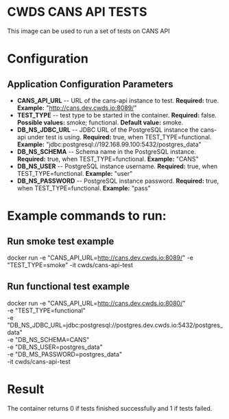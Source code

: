 # CWDS CANS API TESTS

This image can be used to run a set of tests on CANS API 


# Configuration
## Application Configuration Parameters
- **CANS_API_URL** -- URL of the cans-api instance to test. 
**Required:** true.
**Example:** "http://cans.dev.cwds.io:8089/" 
- **TEST_TYPE** -- test type to be started in the container. 
**Required:** false.
**Possible values:** smoke; functional.
**Default value:** smoke.
- **DB_NS_JDBC_URL** -- JDBC URL of the PostgreSQL instance the cans-api under test is using.
**Required:** true, when TEST_TYPE=functional.
**Example:** "jdbc:postgresql://192.168.99.100:5432/postgres_data"
- **DB_NS_SCHEMA** -- Schema name in the PostgreSQL instance. 
**Required:** true, when TEST_TYPE=functional.
**Example:** "CANS"
- **DB_NS_USER** -- PostgreSQL instance username.
**Required:** true, when TEST_TYPE=functional.
**Example:** "user"
- **DB_NS_PASSWORD** -- PostgreSQL instance password.
**Required:** true, when TEST_TYPE=functional. 
**Example:** "pass"

# Example commands to run:
## Run smoke test example
docker run -e "CANS_API_URL=http://cans.dev.cwds.io:8089/" -e "TEST_TYPE=smoke" -it cwds/cans-api-test

## Run functional test example
docker run -e "CANS_API_URL=http://cans.dev.cwds.io:8080/" \
	-e "TEST_TYPE=functional" \
	-e "DB_NS_JDBC_URL=jdbc:postgresql://postgres.dev.cwds.io:5432/postgres_data" \
	-e "DB_NS_SCHEMA=CANS" \
	-e "DB_NS_USER=postgres_data" \
	-e "DB_MS_PASSWORD=postgres_data" \
	-it cwds/cans-api-test

# Result
The container returns 0 if tests finished successfully and 1 if tests failed.

